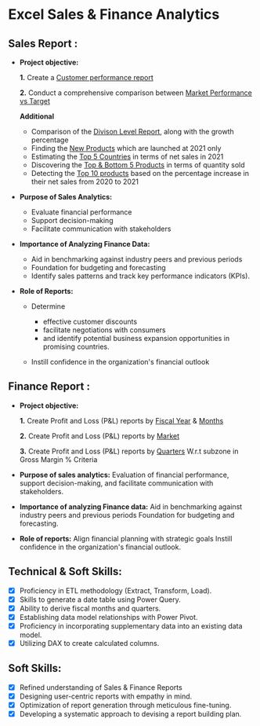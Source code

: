 # Excel Sales & Finance Analytics
## Sales Report :


- **Project objective:** 

    **1.** Create a [Customer performance report](https://github.com/imSaiPavan27/Excel-Sales-Analytics/blob/main/Sales_Reports/Customer%20Performance%20Report.pdf)
  
    **2.** Conduct a comprehensive comparison between [Market Performance vs Target](https://github.com/imSaiPavan27/Excel-Sales-Analytics/blob/main/Sales_Reports/Market%20Performance%20vs%20Target.pdf)
   
    **Additional**
   + Comparison of the [Divison Level Report](https://github.com/imSaiPavan27/Excel-Sales-Analytics/blob/main/Sales_Reports/Division%20Level%20Report.pdf), along with the growth percentage
   + Finding the [New Products](https://github.com/imSaiPavan27/Excel-Sales-Analytics/blob/main/Sales_Reports/New%20Products%20-%202021.pdf) which are launched at 2021 only
   + Estimating the [Top 5 Countries](https://github.com/imSaiPavan27/Excel-Sales-Analytics/blob/main/Sales_Reports/Top%205%20Countries.pdf) in terms of net sales in 2021
   + Discovering the [Top & Bottom 5 Products](https://github.com/imSaiPavan27/Excel-Sales-Analytics/blob/main/Sales_Reports/Top%20%26%20Bottom%205%20Products.pdf) in terms of quantity sold
   + Detecting the [Top 10 products](https://github.com/imSaiPavan27/Excel-Sales-Analytics/blob/main/Sales_Reports/Top%2010%20Products.pdf) based on the percentage increase in their net sales from 2020 to 2021

- **Purpose of Sales Analytics:**
  - Evaluate financial performance
  - Support decision-making
  - Facilitate communication with stakeholders


- **Importance of Analyzing Finance Data:**
  - Aid in benchmarking against industry peers and previous periods
  - Foundation for budgeting and forecasting
  - Identify sales patterns and track key performance indicators (KPIs).
 
+ **Role of Reports:**
  - Determine 
      - effective customer discounts
      - facilitate negotiations with consumers
      - and identify potential business expansion opportunities in promising countries.

  - Instill confidence in the organization's financial outlook



## Finance Report :

- **Project objective:** 

    **1.** Create Profit and Loss (P&L) reports by [Fiscal Year](https://github.com/imSaiPavan27/Excel-Sales-Analytics/blob/main/P%26L_Reports/P%26L%20Statement%20By%20Fiscal%20Year.pdf) & [Months](https://github.com/imSaiPavan27/Excel-Sales-Analytics/blob/main/P%26L_Reports/P%26L%20Statement%20By%20Months.pdf)

   **2.** Create Profit and Loss (P&L) reports by [Market](https://github.com/imSaiPavan27/Excel-Sales-Analytics/blob/main/P%26L_Reports/P%26L%20Statement%20By%20Market.pdf)

     **3.** Create Profit and Loss (P&L) reports by [Quarters](https://github.com/imSaiPavan27/Excel-Sales-Analytics/blob/main/P%26L_Reports/P%26L%20Statement%20By%20Quarters-%20Sub_Zone.pdf) W.r.t subzone in Gross Margin % Criteria

- **Purpose of sales analytics:** Evaluation of financial performance, support decision-making, and facilitate communication with stakeholders.

- **Importance of analyzing Finance data:** Aid in benchmarking against industry peers and previous periods Foundation for budgeting and forecasting.

- **Role of reports:** Align financial planning with strategic goals Instill confidence in the organization's financial outlook.


## Technical & Soft Skills:
- [x]	Proficiency in ETL methodology (Extract, Transform, Load).
- [x]	Skills to generate a date table using Power Query.
- [x]	Ability to derive fiscal months and quarters.
- [x]	Establishing data model relationships with Power Pivot.
- [x]	Proficiency in incorporating supplementary data into an existing data model.
- [x]	Utilizing DAX to create calculated columns.

## Soft Skills:
- [x]	Refined understanding of Sales & Finance Reports
- [x]	Designing user-centric reports with empathy in mind.
- [x]	Optimization of report generation through meticulous fine-tuning.
- [x]	Developing a systematic approach to devising a report building plan.
